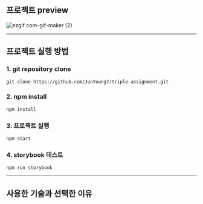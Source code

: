 ## 프로젝트 preview

![ezgif com-gif-maker (2)](https://user-images.githubusercontent.com/61405355/175762018-2b381d30-42b5-49f2-9e0f-c06906ea31bd.gif)

---

## 프로젝트 실행 방법

### 1. git repository clone
```
git clone https://github.com/JunYoung7/triple-assignment.git
```

### 2. npm install
```
npm install
```

### 3. 프로젝트 실행
```
npm start
```

### 4. storybook 테스트
```
npm run storybook
```
---

## 사용한 기술과 선택한 이유

